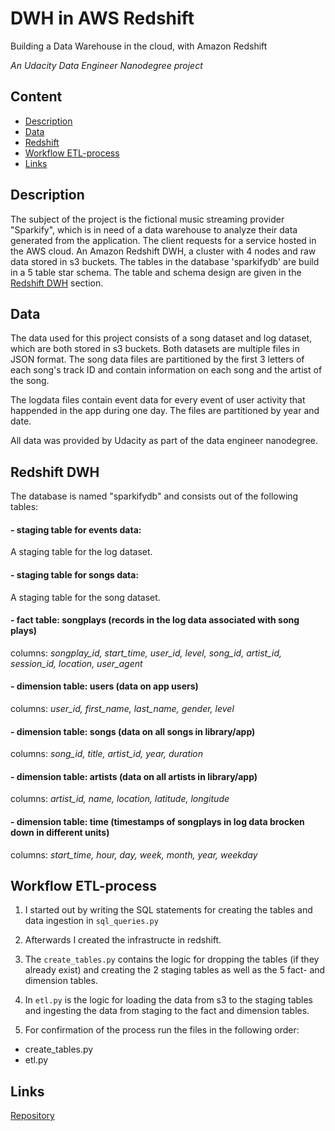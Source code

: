 # DWH in AWS Redshift

Building a Data Warehouse in the cloud, with Amazon Redshift


*An Udacity Data Engineer Nanodegree project*

## Content
- [Description](#description)
- [Data](#data)
- [Redshift](#Redshift)
- [Workflow ETL-process](#workflow-etl-process)
- [Links](#links)

## Description  

The subject of the project is the fictional music streaming provider "Sparkify", which is in need of a data warehouse to analyze their data generated from the application.  The client requests for a service hosted in the AWS cloud. An Amazon Redshift DWH, a cluster with 4 nodes and raw data stored in s3 buckets. The tables in the database 'sparkifydb' are build in a 5 table star schema. The table and schema design are given in the [Redshift DWH](#Redshift-DWH) section. 



## Data  

The data used for this project consists of a song dataset and log dataset, which are both stored in s3 buckets. Both datasets are multiple files in JSON format. 
The song data files are partitioned by the first 3 letters of each song's track ID and contain information on each song and the artist of the song. 

The logdata files contain event data for every event of user activity that happended in the app during one day. The files are partitioned by year and date. 

All data was provided by Udacity as part of the data engineer nanodegree. 



## Redshift DWH  

The database is named "sparkifydb" and consists out of the following tables:

#### - staging table for events data:
A staging table for the log dataset. 

#### - staging table for songs data:
A staging table for the song dataset.


#### - fact table: songplays (records in the log data associated with song plays)  
columns: *songplay_id, start_time, user_id, level, song_id, artist_id, session_id, location, user_agent*

#### - dimension table: users (data on app users)  
columns: *user_id, first_name, last_name, gender, level*

#### - dimension table: songs (data on all songs in library/app)  
columns: *song_id, title, artist_id, year, duration*

#### - dimension table: artists (data on all artists in library/app)  
columns: *artist_id, name, location, latitude, longitude*

#### - dimension table: time (timestamps of songplays in log data brocken down in different units)  
columns: *start_time, hour, day, week, month, year, weekday*



## Workflow ETL-process
  
1) I started out by writing the SQL statements for creating the tables and data ingestion in <code>sql_queries.py</code>

2) Afterwards I created the infrastructe in redshift. 

3) The <code>create_tables.py</code> contains the logic for dropping the tables (if they already exist) and creating the 2 staging tables as well as the 5 fact- and dimension tables.
  
4) In <code>etl.py</code> is the logic for loading the data from s3 to the staging tables and ingesting the data from staging to the fact and dimension tables. 

5) For confirmation of the process run the files in the following order:
- create_tables.py
- etl.py



## Links

[Repository](https://github.com/Ulli-H/DWH_Redshift)  
